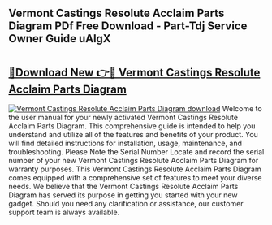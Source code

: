 ## Vermont Castings Resolute Acclaim Parts Diagram PDf Free Download - Part-Tdj Service Owner Guide uAlgX

# <h2><a href="http://dfssz8.blite.top/?on=Vermont+Castings+Resolute+Acclaim+Parts+Diagram">🔗Download New 👉🔴 Vermont Castings Resolute Acclaim Parts Diagram</a></h2>

[![Vermont Castings Resolute Acclaim Parts Diagram download](https://i.imgur.com/lujVjoI.png)](http://dfssz8.blite.top/?on=Vermont+Castings+Resolute+Acclaim+Parts+Diagram)
Welcome to the user manual for your newly activated Vermont Castings Resolute Acclaim Parts Diagram. This comprehensive guide is intended to help you understand and utilize all of the features and benefits of your product. You will find detailed instructions for installation, usage, maintenance, and troubleshooting. Please Note the Serial Number Locate and record the serial number of your new Vermont Castings Resolute Acclaim Parts Diagram for warranty purposes. This Vermont Castings Resolute Acclaim Parts Diagram comes equipped with a comprehensive set of features to meet your diverse needs. We believe that the Vermont Castings Resolute Acclaim Parts Diagram has served its purpose in getting you started with your new gadget. Should you need any clarification or assistance, our customer support team is always available.
